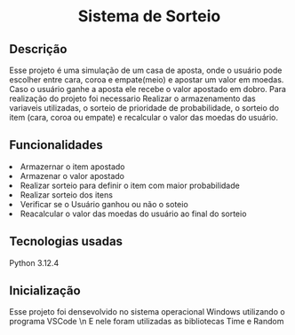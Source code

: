 <h1 align="center">Sistema de Sorteio </h1>

<h2>Descrição</h2>
Esse projeto é uma simulação de um casa de aposta, onde o usuário pode escolher entre cara, coroa e empate(meio) e apostar um valor em moedas. 
Caso o usuário ganhe a aposta ele recebe o valor apostado em dobro.
Para realização do projeto foi necessario Realizar o armazenamento das variaveis utilizadas, o sorteio de prioridade de probabilidade, o sorteio do item (cara, coroa ou empate) e recalcular o valor das moedas do usuário.

<h2>Funcionalidades</h2>
<li>Armazernar o item apostado</li>
<li>Armazenar o valor apostado</li>
<li>Realizar sorteio para definir o item com maior probabilidade</li>
<li>Realizar sorteio dos itens</li>
<li>Verificar se o Usuário ganhou ou não o soteio</li>
<li>Reacalcular o valor das moedas do usuário ao final do sorteio</li>

<h2>Tecnologias usadas</h2>
Python 3.12.4

<h2>Inicialização</h2>
Esse projeto foi densevolvido no sistema operacional Windows utilizando o programa VSCode \n 
E nele foram utilizadas as bibliotecas Time e Random
